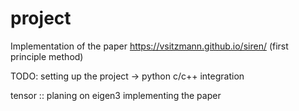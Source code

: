 # project

Implementation of the paper https://vsitzmann.github.io/siren/ (first principle method)

TODO: 
  setting up the project -> python c/c++ integration
  
  tensor :: planing on eigen3
  implementing the paper 
